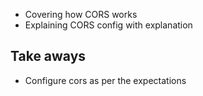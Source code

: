 - Covering how CORS works
- Explaining CORS config with explanation

## Take aways

- Configure cors as per the expectations
